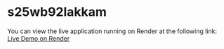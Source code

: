 # s25wb92lakkam
You can view the live application running on Render at the following link:
[Live Demo on Render](https://github.com/praneetha2908/s25wb92lakkam.git)